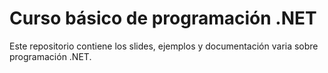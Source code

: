# Curso básico de programación .NET

Este repositorio contiene los slides, ejemplos y documentación varia sobre programación .NET.
